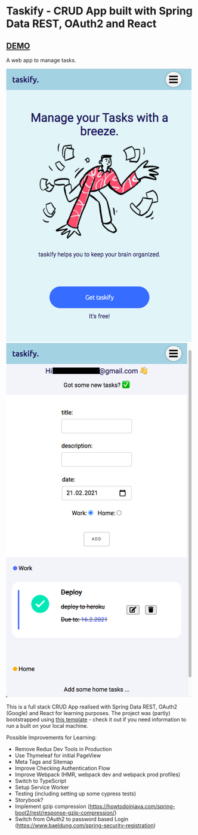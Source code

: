# Taskify - CRUD App built with Spring Data REST, OAuth2 and React

## [DEMO](https://enigmatic-everglades-34441.herokuapp.com/)

A web app to manage tasks.

![alt text](./docs/img1.png "index") ![alt text](./docs/img2.png "add tasks")

This is a full stack CRUD App realised with Spring Data REST, OAuth2 (Google) and React for learning purposes. The project was (partly) 
bootstrapped using [this template](https://github.com/eder13/Spring-Boot-OAuth2-React-Project-Template) - check it out if you need information to run a built on your local machine.

Possible Improvements for Learning: 

* Remove Redux Dev Tools in Production
* Use Thymeleaf for initial PageView
* Meta Tags and Sitemap
* Improve Checking Authentication Flow 
* Improve Webpack (HMR, webpack dev and webpack prod profiles)
* Switch to TypeScript
* Setup Service Worker
* Testing (including setting up some cypress tests)
* Storybook?
* Implement gzip compression (https://howtodoinjava.com/spring-boot2/rest/response-gzip-compression/)
* Switch from OAuth2 to password based Login (https://www.baeldung.com/spring-security-registration)

